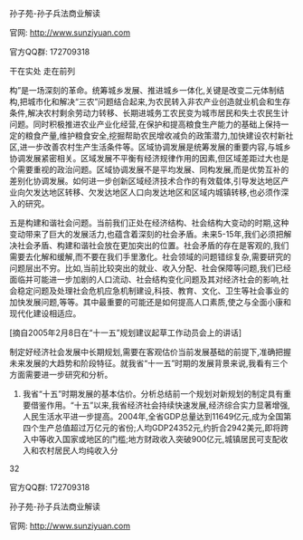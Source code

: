 孙子苑-孙子兵法商业解读

官网: http://www.sunziyuan.com

官方QQ群: 172709318

干在实处 走在前列

构”是一场深刻的革命。统筹城乡发展、推进城乡一体化,关键是改变二元体制结构,把城市化和解决“三农”问题结合起来,为农民转入非农产业创造就业机会和生存条件,解决农村剩余劳动力转移、长期进城务工农民变为城市居民和失土农民生计问题。同时积极推进农业产业化经营,在保护和提高粮食生产能力的基础上保持一定的粮食产量,维护粮食安全,挖掘帮助农民增收减负的政策潜力,加快建设农村新社区,进一步改善农村生产生活条件等。区域协调发展是统筹发展的重要内容,与城乡协调发展紧密相关。区域发展不平衡有经济规律作用的因素,但区域差距过大也是个需要重视的政治问题。区域协调发展不是平均发展、同构发展,而是优势互补的差别化协调发展。如何进一步创新区域经济技术合作的有效载体,引导发达地区产业向欠发达地区转移、欠发达地区人口向发达地区和区域内城镇转移,也必须作深入的研究。

五是构建和谐社会问题。当前我们正处在经济结构、社会结构大变动的时期,这种变动带来了巨大的发展活力,也蕴含着深刻的社会矛盾。未来5-15年,我们必须把解决社会矛盾、构建和谐社会放在更加突出的位置。社会矛盾的存在是客观的,我们需要去化解和缓解,而不要在我们手里激化。社会领域的问题错综复杂,需要研究的问题层出不穷。比如,当前比较突出的就业、收入分配、社会保障等问题,我们已经面临并可能进一步加剧的人口流动、社会结构变化问题及其对经济社会的影响,社会稳定问题及处理社会危机应急机制建设,科技、教育、文化、卫生等社会事业的加快发展问题,等等。其中最重要的可能还是如何提高人口素质,使之与全面小康和现代化建设相适应。

[摘自2005年2月8日在“十一五”规划建议起草工作动员会上的讲话]

制定好经济社会发展中长期规划,需要在客观估价当前发展基础的前提下,准确把握未来发展的大趋势和阶段特征。就我省“十一五”时期的发展背景来说,我看有三个方面需要进一步研究和分析。

1. 我省“十五”时期发展的基本估价。分析总结前一个规划对新规划的制定具有重要借鉴作用。“十五”以来,我省经济社会持续快速发展,经济综合实力显著增强,人民生活水平进一步提高。2004年,全省GDP总量达到11649亿元,成为全国第四个生产总值超过万亿元的省份;人均GDP24352元,约折合2942美元,即将跨入中等收入国家或地区的门槛;地方财政收入突破900亿元,城镇居民可支配收入和农村居民人均纯收入分

32

官方QQ群: 172709318

孙子苑-孙子兵法商业解读

官网: http://www.sunziyuan.com
